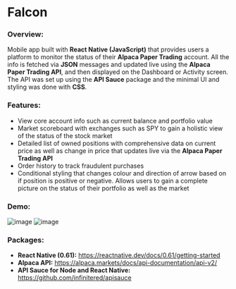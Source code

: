 # Falcon
### Overview:
Mobile app built with **React Native (JavaScript)** that provides users a platform to monitor the status of their **Alpaca Paper Trading** account. All the info is fetched via **JSON** messages and updated live using the **Alpaca Paper Trading API**, and then displayed on the Dashboard or Activity screen. The API was set up using the **API Sauce** package and the minimal UI and styling was done with **CSS**. 

### Features:
* View core account info such as current balance and portfolio value
* Market scoreboard with exchanges such as SPY to gain a holistic view of the status of the stock market
* Detailed list of owned positions with comprehensive data on current price as well as change in price that updates live via the **Alpaca Paper Trading API**
* Order history to track fraudulent purchases
* Conditional styling that changes colour and direction of arrow based on if position is positive or negative. Allows users to gain a complete picture on the status of their portfolio as well as the market

### Demo:
![image](https://user-images.githubusercontent.com/66835262/88603085-1b243c80-d042-11ea-970f-066414ac795a.png)
![image](https://user-images.githubusercontent.com/66835262/88603147-3f801900-d042-11ea-9ada-dd639054f888.png)

### Packages: 
* **React Native (0.61):** https://reactnative.dev/docs/0.61/getting-started
* **Alpaca API:** https://alpaca.markets/docs/api-documentation/api-v2/
* **API Sauce for Node and React Native:** https://github.com/infinitered/apisauce
